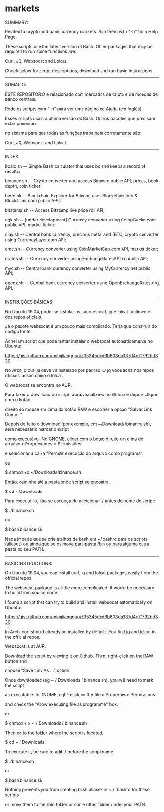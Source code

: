 # markets
SUMMARY:

Related to crypto and bank currency markets. Run them with "-h" for a Help Page.

These scripts use the latest version of Bash. Other packages that may be required to run some functions are:

Curl, JQ, Websocat and Lolcat.

Check below for script descriptions, download and run basic instructions.

-------------------------------------------------------------------------------------------------

SUMÁRIO:

ESTE REPOSITÓRIO é relacionado com mercados de cripto e de moedas de banco centrais.

Rode os scripts com "-h" para ver uma página de Ajuda (em Inglês).

Esses scripts usam a última versão do Bash. Outros pacotes que precisam estar presentes

no sistema para que todas as funções trabalhem corretamente são:

Curl, JQ, Websocat and Lolcat.

-------------------------------------------------------------------------------------------------

INDEX:

bcalc.sh -- Simple Bash calculator that uses bc and keeps a record of results;

binance.sh -- Crypto converter and access Binance public API, prices, book depth, coin ticker;

binfo.sh -- Blockchain Explorer for Bitcoin; uses Blockchain.info & BlockChair.com public APIs;

bitstamp.sh -- Access Bitstamp live price roll API;

cgk.sh -- [under development] Currency converter using CoingGecko.com public API, market ticker;

clay.sh -- Central bank currency, precious metal and (BTC) crypto converter using CurrencyLayer.com API;

cmc.sh -- Currency converter using CoinMarketCap.com API, market ticker;

erates.sh -- Currency converter using ExchangeRatesAPI.io public API;

myc.sh -- Central bank currency converter using MyCurrency.net public API;

openx.sh -- Central bank currency converter using OpenExchangeRates.org API.

-------------------------------------------------------------------------------------------------

INSTRUÇÕES BÁSICAS:

No Ubuntu 19.04, pode-se instalar os pacotes curl, jq e lolcat facilmente dos repos oficiais.

Já o pacote websocat é um pouco mais complicado. Teria que construir do código fonte.

Achei um script que pode tentar instalar o websocat automaticamente no Ubuntu:

https://gist.github.com/mingliangguo/635345dcd6b603da337d4c71792bd330


No Arch, o curl já deve vir instalado por padrão. O jq você acha nos repos oficiais, assim como o lolcat.

O websocat se encontra no AUR.


Para fazer o download do script, abra/visualize-o no Github e depois clique com o botão

direito do mouse em cima do botão RAW e escolher a opção "Salvar Link Como...".

Depois de feito o download (por exemplo, em ~/Downloads/binance.sh), será necessário marcar o script

como executável. No GNOME, clicar com o botao direito em cima do arquivo > Propriedades > Permissões 

e selecionar a caixa "Permitir execução do arquivo como programa".

ou

$ chmod +x ~/Downloads/binance.sh

Então, caminhe até a pasta onde script se encontra.

$ cd ~/Downloads


Para executá-lo, não se esqueça de adeicionar ./ antes do nome do script:

$ ./binance.sh

ou

$ bash binance.sh


Nada impede que se crie atalhos de bash em ~/.bashrc para os scripts (aliases)
ou ainda que se os mova para pasta /bin ou para alguma outra pasta no seu PATH.

-------------------------------------------------------------------------------------------------

BASIC INSTRUCTIONS:

On Ubuntu 19.04, you can install curl, jq and lolcat packages easily from the official repos.

The websocat package is a little more complicated. It would be necessary to build from source code.

I found a script that can try to build and install websocat automatically on Ubuntu:

https://gist.github.com/mingliangguo/635345dcd6b603da337d4c71792bd330


In Arch, curl should already be installed by default. You find jq and lolcat in the official repos.

Websocat is at AUR.


Download the script by viewing it on Github. Then, right-click on the RAW button and

choose "Save Link As ..." option.


Once downloaded (eg ~ / Downloads / binance.sh), you will need to mark the script

as executable. In GNOME, right-click on the file > Properties> Permissions

and check the "Allow executing file as programme" box.

or

$ chmod + x ~ / Downloads / binance.sh


Then cd to the folder where the script is located.

$ cd ~ / Downloads


To execute it, be sure to add ./ before the script name:

$ ./binance.sh

or

$ bash binance.sh


Nothing prevents you from creating bash aliases in ~ / .bashrc for these scripts

or move them to the /bin folder or some other folder under your PATH.
